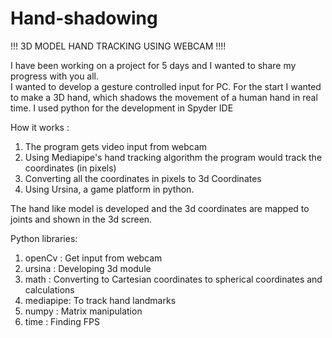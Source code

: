 # Hand-shadowing
!!! 3D MODEL HAND TRACKING USING WEBCAM !!!!  


I have been working on a project for 5 days and I wanted to share my progress with you all.  
I wanted to develop a gesture controlled input for PC.  For the start I wanted to make a 3D hand, which shadows the movement of a human hand in real time.  I used python for the development in Spyder IDE  

How it works :
1. The program gets video input from webcam 
2. Using Mediapipe's hand tracking algorithm the program would track the coordinates (in pixels) 
3. Converting all the coordinates in pixels to 3d Coordinates 
4. Using Ursina, a game platform in python. 

The hand like model is developed and the 3d coordinates are mapped to joints and shown in the 3d screen.   

Python libraries: 
1. openCv : Get input from webcam 
2. ursina : Developing 3d module
3. math : Converting to Cartesian coordinates to spherical coordinates and calculations 
4. mediapipe: To track hand landmarks 
5. numpy : Matrix manipulation 
6. time : Finding FPS
